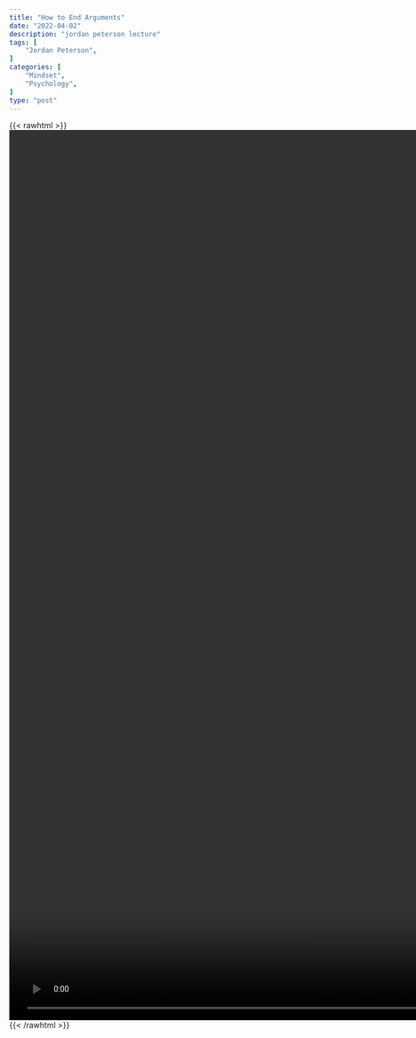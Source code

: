 ```yaml
---
title: "How to End Arguments"
date: "2022-04-02"
description: "jordan peterson lecture"
tags: [
    "Jordan Peterson",
]
categories: [
    "Mindset",
    "Psychology",
]
type: "post"
---
```

{{< rawhtml >}}
    <video style="height:40vh;width:auto" overflow="hidden" controls>
        <source src="https://lectures.dev00ps.com/jp-vids/Use_This_Psychotherapy_Technique_To_End_All_Of_Your_Arguments_%7C_Jordan_Peterson_at_ambridge.mp4" type="video/mp4"> 
    </video>
{{< /rawhtml >}}